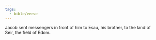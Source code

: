```yaml
---
tags:
  - bible/verse
---
```

Jacob sent messengers in front of him to Esau, his brother, to the land of Seir, the field of Edom.